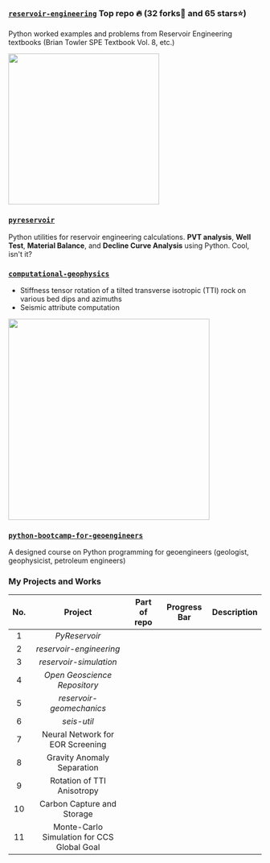 ### [`reservoir-engineering`](https://github.com/yohanesnuwara/reservoir-engineering) **Top repo 🔥** (32 forks🍴 and 65 stars⭐)

Python worked examples and problems from Reservoir Engineering textbooks (Brian Towler SPE Textbook Vol. 8, etc.) 

<div>
<img src="https://user-images.githubusercontent.com/51282928/85827088-bb6f1300-b7af-11ea-9a1f-eed08adddaff.png" width="300"/>
</div>

### [`pyreservoir`](https://github.com/yohanesnuwara/pyreservoir)

Python utilities for reservoir engineering calculations. **PVT analysis**, **Well Test**, **Material Balance**, and **Decline Curve Analysis** using Python. Cool, isn't it?


### [`computational-geophysics`](https://github.com/yohanesnuwara/computational-geophysics)

* Stiffness tensor rotation of a tilted transverse isotropic (TTI) rock on various bed dips and azimuths
* Seismic attribute computation

<div>
<img src="https://user-images.githubusercontent.com/51282928/83759266-80d8f580-a69d-11ea-9149-9c2eed8b025f.png" width="400"/>
</div>

### [`python-bootcamp-for-geoengineers`](https://github.com/yohanesnuwara/python-bootcamp-for-geoengineers)

A designed course on Python programming for geoengineers (geologist, geophysicist, petroleum engineers)


### My Projects and Works

|No.|Project|Part of repo|Progress Bar|Description|
|:--:|:--:|:--:|:--:|:--:|
|1|*PyReservoir*|||
|2|*reservoir-engineering*|||
|3|*reservoir-simulation*|||
|4|*Open Geoscience Repository*|||
|5|*reservoir-geomechanics*|||
|6|*seis-util*|||
|7|Neural Network for EOR Screening|||
|8|Gravity Anomaly Separation|||
|9|Rotation of TTI Anisotropy|||
|10|Carbon Capture and Storage|||
|11|Monte-Carlo Simulation for CCS Global Goal|||


<!--
**yohanesnuwara/yohanesnuwara** is a ✨ _special_ ✨ repository because its `README.md` (this file) appears on your GitHub profile.

About Me

👋 Hi, my name is Yohanes Nuwara. In the meantime, I am working as a reservoir geophysicist. I have B.Sc in Geophysics (2019). I solved problems in Oil and Gas using Python as my main programming language. I am deeply interested in the application of Python to numerical computation for reservoir studies, modeling, and simulation for engineering. I am also interested in machine learning for oil and gas application. 

<div><img src="https://user-images.githubusercontent.com/51282928/87218376-3faec200-c37c-11ea-807a-c996c2316b7b.jpg" width="30"/></div> 

[LinkedIn](https://www.linkedin.com/in/yohanesnuwara)

<div><img src="https://user-images.githubusercontent.com/51282928/87218513-ad0f2280-c37d-11ea-9a7e-76fc333c6b35.png" width="30"/></div>

[ign.nuwara97@gmail.com](ign.nuwara97@gmail.com)

Here are some ideas to get you started:

- 🔭 I’m currently working on ...
- 🌱 I’m currently learning ...
- 👯 I’m looking to collaborate on ...
- 🤔 I’m looking for help with ...
- 💬 Ask me about ...
- 📫 How to reach me: ...
- 😄 Pronouns: ...
- ⚡ Fun fact: ...
-->
